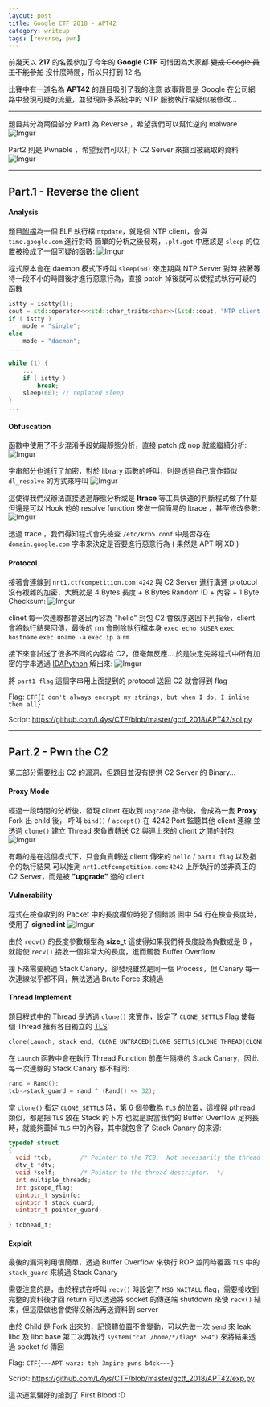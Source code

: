 ```yaml
---
layout: post
title: Google CTF 2018 - APT42
category: writeup
tags: [reverse, pwn]
---
```


前幾天以 **217** 的名義參加了今年的 **Google CTF**
可惜因為大家都 ~~變成 Google 員工不能參加~~ 沒什麼時間，所以只打到 12 名

比賽中有一道名為 **APT42** 的題目吸引了我的注意
故事背景是 Google 在公司網路中發現可疑的流量，並發現許多系統中的 NTP 服務執行檔疑似被修改...
<!--more-->

---

題目共分為兩個部分
Part1 為 Reverse ，希望我們可以幫忙逆向 malware
![Imgur](https://i.imgur.com/fAJii9j.png)

Part2 則是 Pwnable ，希望我們可以打下 C2 Server 來搶回被竊取的資料
![Imgur](https://i.imgur.com/48VXQTD.png)

---


## Part.1 - Reverse the client

#### Analysis
題目[附檔](https://storage.googleapis.com/gctf-2018-attachments/9754f5add12f4a19bf772f248f96c142ccc1ec011a59e76e192e8c0e2afb5291)為一個 ELF 執行檔 `ntpdate`，就是個 NTP client，會與 `time.google.com` 進行對時
簡單的分析之後發現，`.plt.got` 中應該是 `sleep` 的位置被換成了一個可疑的函數:
![Imgur](https://i.imgur.com/wS1m9sp.png)

程式原本會在 daemon 模式下呼叫 `sleep(60)` 來定期與 NTP Server 對時
接著等待一段不小的時間後才進行惡意行為，直接 patch 掉後就可以使程式執行可疑的函數

```cpp
istty = isatty(1);
cout = std::operator<<<std::char_traits<char>>(&std::cout, "NTP client v0.1 (");
if ( istty )
    mode = "single";
else
    mode = "daemon";
...

while (1) {
    ...
    if ( istty )
        break;
    sleep(60); // replaced sleep
}
...
```

#### Obfuscation
函數中使用了不少混淆手段妨礙靜態分析，直接 patch 成 nop 就能繼續分析:
![Imgur](https://i.imgur.com/F0yylTF.png)

字串部分也進行了加密，對於 library 函數的呼叫，則是透過自己實作類似 `dl_resolve` 的方式來呼叫
![Imgur](https://i.imgur.com/yL3w8iu.png)

這使得我們沒辦法直接透過靜態分析或是 **ltrace** 等工具快速的判斷程式做了什麼
但還是可以 Hook 他的 resolve function 來做一個簡易的 ltrace ，甚至修改參數:
![Imgur](https://i.imgur.com/meZOwOJ.png)

透過 trace ，我們得知程式會先檢查 `/etc/krb5.conf` 中是否存在 `domain.google.com` 字串來決定是否要進行惡意行為
( 果然是 APT 啊 XD )

#### Protocol

接著會連線到 `nrt1.ctfcompetition.com:4242` 與 C2 Server 進行溝通
protocol 沒有複雜的加密，大概就是 4 Bytes 長度 + 8 Bytes Random ID + 內容 + 1 Byte Checksum:
![Imgur](https://i.imgur.com/jM16DgH.png)

clinet 每一次連線都會送出內容為 "hello" 封包
C2 會依序送回下列指令，client 會將執行結果回傳，最後的 rm 會刪除執行檔本身
`exec echo $USER`
`exec hostname`
`exec uname -a`
`exec ip a`
`rm`

接下來嘗試送了很多不同的內容給 C2，但毫無反應...
於是決定先將程式中所有加密的字串透過 [IDAPython](https://github.com/L4ys/CTF/blob/master/gctf_2018/APT42/decode.py) 解出來:
![Imgur](https://i.imgur.com/PRPjLs5.png)

將 `part1 flag` 這個字串用上面提到的 protocol 送回 C2 就會得到 flag

Flag: `CTF{I don't always encrypt my strings, but when I do, I inline them all}`

Script: https://github.com/L4ys/CTF/blob/master/gctf_2018/APT42/sol.py

---

## Part.2 - Pwn the C2

第二部分需要找出 C2 的漏洞，但題目並沒有提供 C2 Server 的 Binary...

#### Proxy Mode

經過一段時間的分析後，發現 clinet 在收到 `upgrade` 指令後，會成為一隻 **Proxy**
Fork 出 child 後， 呼叫 `bind()` / `accept()` 在 4242 Port 監聽其他 client 連線
並透過 `clone()` 建立 Thread 來負責轉送 C2 與連上來的 client 之間的封包:
![Imgur](https://i.imgur.com/QslXSAj.png)

有趣的是在這個模式下，只會負責轉送 client 傳來的 `hello` / `part1 flag` 以及指令的執行結果
可以推測 `nrt1.ctfcompetition.com:4242` 上所執行的並非真正的 C2 Server，而是被 **"upgrade"** 過的 client

#### Vulnerability

程式在檢查收到的 Packet 中的長度欄位時犯了個錯誤
圖中 54 行在檢查長度時，使用了 **signed int**
![Imgur](https://i.imgur.com/avAhDuA.png)

由於 `recv()` 的長度參數類型為 **size_t** 
這使得如果我們將長度設為負數或是 8 ，就能使 `recv()` 接收一個非常大的長度，進而觸發 Buffer Overflow

接下來需要繞過 Stack Canary，卻發現雖然是同一個 Process，但 Canary 每一次連線似乎都不同，無法透過 Brute Force 來繞過

#### Thread Implement
題目程式中的 Thread 是透過 `clone()` 來實作，設定了 `CLONE_SETTLS` Flag 使每個 Thread 擁有各自獨立的 [TLS](https://en.wikipedia.org/wiki/Thread-local_storage):

```cpp
clone(Launch, stack_end, CLONE_UNTRACED|CLONE_SETTLS|CLONE_THREAD|CLONE_SIGHAND|CLONE_VM, func, 0LL, stack_end);
```

在 `Launch` 函數中會在執行 Thread Function 前產生隨機的 Stack Canary，因此每一次連線的 Stack Canary 都不相同:
```c
rand = Rand();
tcb->stack_guard = rand ^ (Rand() << 32);
```

當 `clone()` 指定 `CLONE_SETTLS` 時，第 6 個參數為 `TLS` 的位置，這裡與 pthread 類似，都是把 `TLS` 放在 Stack 的下方
也就是說當我們的 Buffer Overflow 足夠長時，就能夠蓋掉 `TLS` 中的內容，其中就包含了 Stack Canary 的來源:
```c
typedef struct
{
  void *tcb;        /* Pointer to the TCB.  Not necessarily the thread descriptor used by libpthread.  */
  dtv_t *dtv;
  void *self;       /* Pointer to the thread descriptor.  */
  int multiple_threads;
  int gscope_flag;
  uintptr_t sysinfo;
  uintptr_t stack_guard;
  uintptr_t pointer_guard;
  ......
} tcbhead_t;
```

#### Exploit
最後的漏洞利用很簡單，透過 Buffer Overflow 來執行 ROP 並同時覆蓋 `TLS` 中的 `stack_guard` 來繞過 Stack Canary

需要注意的是，由於程式在呼叫 `recv()` 時設定了 `MSG_WAITALL` flag，需要接收到完整的資料後才回 return
可以透過將 socket 的傳送端 shutdown 來使 `recv()` 結束，但這麼做也會使得沒辦法再送資料到 server

由於 Child 是 Fork 出來的，記憶體位置不會變動，可以先做一次 `send` 來 leak libc 及 libc base
第二次再執行 `system("cat /home/*/flag* >&4")` 來將結果透過 socket fd 傳回

Flag: `CTF{~~~APT warz: teh 3mpire pwns b4ck~~~}`

Script: https://github.com/L4ys/CTF/blob/master/gctf_2018/APT42/exp.py

這次運氣蠻好的搶到了 First Blood :D

